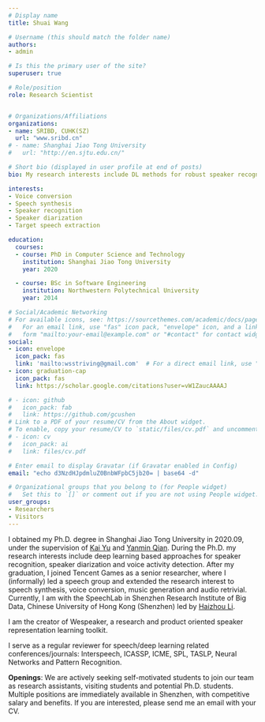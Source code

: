 ```yaml
---
# Display name
title: Shuai Wang

# Username (this should match the folder name)
authors:
- admin

# Is this the primary user of the site?
superuser: true

# Role/position
role: Research Scientist


# Organizations/Affiliations
organizations:
- name: SRIBD, CUHK(SZ)
  url: "www.sribd.cn"
# - name: Shanghai Jiao Tong University
#   url: "http://en.sjtu.edu.cn/"

# Short bio (displayed in user profile at end of posts)
bio: My research interests include DL methods for robust speaker recognition

interests:
- Voice conversion
- Speech synthesis
- Speaker recognition
- Speaker diarization
- Target speech extraction

education:
  courses:
  - course: PhD in Computer Science and Technology
    institution: Shanghai Jiao Tong University
    year: 2020

  - course: BSc in Software Engineering
    institution: Northwestern Polytechnical University
    year: 2014

# Social/Academic Networking
# For available icons, see: https://sourcethemes.com/academic/docs/page-builder/#icons
#   For an email link, use "fas" icon pack, "envelope" icon, and a link in the
#   form "mailto:your-email@example.com" or "#contact" for contact widget.
social:
- icon: envelope
  icon_pack: fas
  link: 'mailto:wsstriving@gmail.com'  # For a direct email link, use "mailto:test@example.org".
- icon: graduation-cap
  icon_pack: fas
  link: https://scholar.google.com/citations?user=vW1ZaucAAAAJ

# - icon: github
#   icon_pack: fab
#   link: https://github.com/gcushen
# Link to a PDF of your resume/CV from the About widget.
# To enable, copy your resume/CV to `static/files/cv.pdf` and uncomment the lines below.
# - icon: cv
#   icon_pack: ai
#   link: files/cv.pdf

# Enter email to display Gravatar (if Gravatar enabled in Config)
email: "echo d3NzdHJpdmluZ0BnbWFpbC5jb20= | base64 -d"

# Organizational groups that you belong to (for People widget)
#   Set this to `[]` or comment out if you are not using People widget.
user_groups:
- Researchers
- Visitors
---
```


I obtained my Ph.D. degree in Shanghai Jiao Tong University in 2020.09, under the supervision of [Kai Yu](https://speechlab.sjtu.edu.cn/members/kai_yu) and [Yanmin Qian](https://speechlab.sjtu.edu.cn/members/yanmin_qian). During the Ph.D. my research interests include deep learning based approaches for speaker recognition, speaker diarization and voice activity detection. After my graduation, I joined Tencent Games as a senior researcher, where I (informally) led a speech group and extended the research interest to speech synthesis, voice conversion, music generation and audio retrivial. Currently, I am with the SpeechLab in Shenzhen Research Institute of Big Data, Chinese University of Hong Kong (Shenzhen) led by [Haizhou Li](https://colips.org/~eleliha/).

I am the creator of Wespeaker, a research and product oriented speaker representation learning toolkit.

I serve as a regular reviewer for speech/deep learning related conferences/journals: Interspeech, ICASSP, ICME, SPL, TASLP, Neural Networks and Pattern Recognition. 

**Openings**:
We are actively seeking self-motivated students to join our team as research assistants, visiting students and potential Ph.D. students. Multiple positions are immediately available in Shenzhen, with competitive salary and benefits. If you are interested, please send me an email with your CV. 

